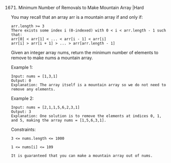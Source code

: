 1671. Minimum Number of Removals to Make Mountain Array
|Hard

You may recall that an array arr is a mountain array if and only if:
```
arr.length >= 3
There exists some index i (0-indexed) with 0 < i < arr.length - 1 such that:
arr[0] < arr[1] < ... < arr[i - 1] < arr[i]
arr[i] > arr[i + 1] > ... > arr[arr.length - 1]
```
Given an integer array nums​​​, return the minimum number of elements to remove to make nums​​​ a mountain array.

 

Example 1:
```
Input: nums = [1,3,1]
Output: 0
Explanation: The array itself is a mountain array so we do not need to remove any elements.
```
Example 2:
```
Input: nums = [2,1,1,5,6,2,3,1]
Output: 3
Explanation: One solution is to remove the elements at indices 0, 1, and 5, making the array nums = [1,5,6,3,1].
``` 

Constraints:
```
3 <= nums.length <= 1000

1 <= nums[i] <= 109

It is guaranteed that you can make a mountain array out of nums.
```